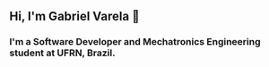 ## Hi, I'm Gabriel Varela 👋

### I'm a Software Developer and Mechatronics Engineering student at UFRN, Brazil. 
